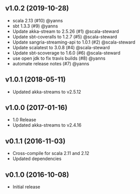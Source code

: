 ## v1.0.2 (2019-10-28)

* scala 2.13 (#10) @yanns
* sbt 1.3.3 (#9) @yanns
* Update akka-stream to 2.5.26 (#1) @scala-steward
* Update sbt-coveralls to 1.2.7 (#5) @scala-steward
* Update sangria-streaming-api to 1.0.1 (#2) @scala-steward
* Update scalatest to 3.0.8 (#4) @scala-steward
* Update sbt-scoverage to 1.6.0 (#6) @scala-steward
* use open jdk to fix travis builds (#8) @yanns
* automate release notes (#7) @yanns

## v1.0.1 (2018-05-11)

* Updated akka-streams to v2.5.12

## v1.0.0 (2017-01-16)

* 1.0 Release
* Updated akka-streams to v2.4.16

## v0.1.1 (2016-11-03)

* Cross-compile for scala 2.11 and 2.12
* Updated dependencies

## v0.1.0 (2016-10-08)

* Initial release
